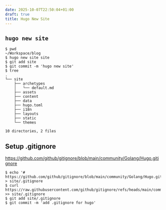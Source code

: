 ```yaml
---
date: 2025-10-07T22:50:04+01:00
draft: true
title: Hugo New Site
---
```


## `hugo new site`

```console
$ pwd
~/Workspace/blog
$ hugo new site site
$ git add site
$ git commit -m 'hugo new site'
$ tree
.
└── site
    ├── archetypes
    │   └── default.md
    ├── assets
    ├── content
    ├── data
    ├── hugo.toml
    ├── i18n
    ├── layouts
    ├── static
    └── themes

10 directories, 2 files
```

## Setup .gitignore

https://github.com/github/gitignore/blob/main/community/Golang/Hugo.gitignore

```
$ echo '# https://github.com/github/gitignore/blob/main/community/Golang/Hugo.gitignore\n' > site/.gitignore
$ curl https://raw.githubusercontent.com/github/gitignore/refs/heads/main/community/Golang/Hugo.gitignore >> site/.gitignore
$ git add site/.gitignore
$ git commit -m 'add .gitignore for hugo'
```
